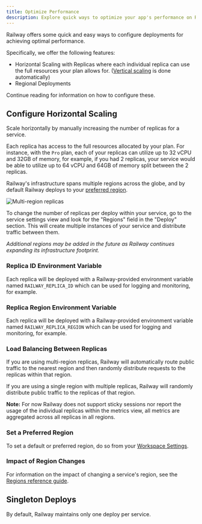 ```yaml
---
title: Optimize Performance
description: Explore quick ways to optimize your app's performance on Railway.
---
```


Railway offers some quick and easy ways to configure deployments for achieving optimal performance.

Specifically, we offer the following features:

- Horizontal Scaling with Replicas where each individual replica can use the full resources your plan allows for. ([Vertical scaling](/reference/scaling#vertical-autoscaling) is done automatically)
- Regional Deployments

Continue reading for information on how to configure these.

## Configure Horizontal Scaling

Scale horizontally by manually increasing the number of replicas for a service.

Each replica has access to the full resources allocated by your plan. For instance, with the `Pro` plan, each of your replicas can utilize up to 32 vCPU and 32GB of memory, for example, if you had 2 replicas, your service would be able to utilize up to 64 vCPU and 64GB of memory split between the 2 replicas.

Railway's infrastructure spans multiple regions across the globe, and by default Railway deploys to your [preferred region](https://railway.com/workspace).

<Image 
    src="https://res.cloudinary.com/railway/image/upload/v1733386054/multi-region-replicas_zov7rv.png"
    alt="Multi-region replicas"
    layout="responsive"
    width={1370}
    height={934}
/>

To change the number of replicas per deploy within your service, go to the service settings view and look for the "Regions" field in the "Deploy" section. This will create multiple instances of your service and distribute traffic between them.

_Additional regions may be added in the future as Railway continues expanding its infrastructure footprint._

### Replica ID Environment Variable

Each replica will be deployed with a Railway-provided environment variable named `RAILWAY_REPLICA_ID` which can be used for logging and monitoring, for example.

### Replica Region Environment Variable

Each replica will be deployed with a Railway-provided environment variable named `RAILWAY_REPLICA_REGION` which can be used for logging and monitoring, for example.

### Load Balancing Between Replicas

If you are using multi-region replicas, Railway will automatically route public traffic to the nearest region and then randomly distribute requests to the replicas within that region.

If you are using a single region with multiple replicas, Railway will randomly distribute public traffic to the replicas of that region.

**Note:** For now Railway does not support sticky sessions nor report the usage of the individual replicas within the metrics view, all metrics are aggregated across all replicas in all regions.

### Set a Preferred Region

To set a default or preferred region, do so from your [Workspace Settings](https://railway.com/workspace).

### Impact of Region Changes

For information on the impact of changing a service's region, see the [Regions reference guide](/reference/deployment-regions#impact-of-region-changes).

## Singleton Deploys

By default, Railway maintains only one deploy per service.
